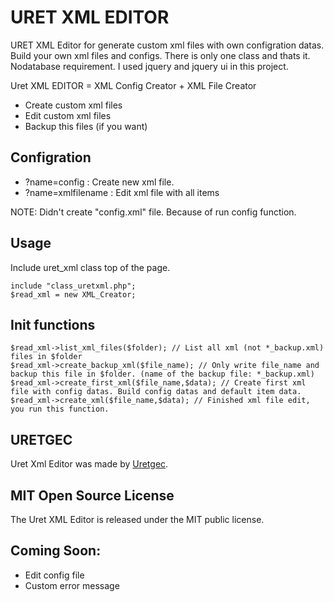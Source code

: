URET XML EDITOR
=============

URET XML Editor for generate custom xml files with own configration datas. Build your own xml files and configs. There is only one class and thats it. Nodatabase requirement. I used jquery and jquery ui in this project.

Uret XML EDITOR = XML Config Creator + XML File Creator  

* Create custom xml files
* Edit custom xml files
* Backup this files (if you want)

Configration
-------

* ?name=config : Create new xml file.
* ?name=xmlfilename : Edit xml file with all items

NOTE: Didn\'t create "config.xml" file. Because of run config function.

Usage
-----
Include uret_xml class top of the page.
	
	include "class_uretxml.php";
	$read_xml = new XML_Creator; 

Init functions
-----
	
	$read_xml->list_xml_files($folder); // List all xml (not *_backup.xml) files in $folder
	$read_xml->create_backup_xml($file_name); // Only write file_name and backup this file in $folder. (name of the backup file: *_backup.xml)
	$read_xml->create_first_xml($file_name,$data); // Create first xml file with config datas. Build config datas and default item data.
	$read_xml->create_xml($file_name,$data); // Finished xml file edit, you run this function.

URETGEC
-----
Uret Xml Editor was made by [Uretgec](http://www.uretgec.com). 

MIT Open Source License
-----
The Uret XML Editor is released under the MIT public license.

Coming Soon:
-------
* Edit config file
* Custom error message